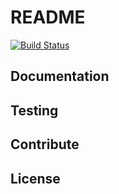 # README

[![Build Status](https://travis-ci.org/RequestLab/xiti-analytics.svg)](http://travis-ci.org/RequestLab/xiti-analytics)

## Documentation

## Testing

## Contribute

## License